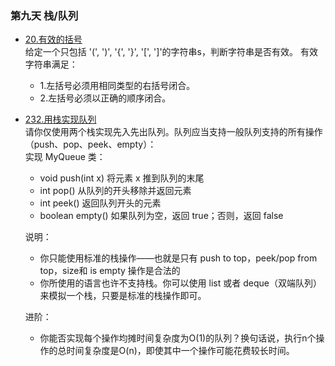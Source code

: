 ### 第九天 栈/队列
- [20.有效的括号](https://leetcode-cn.com/problems/valid-parentheses/) </br>
  给定一个只包括 '(', ')', '{', '}', '[', ']'的字符串s，判断字符串是否有效。
  有效字符串满足：
  - 1.左括号必须用相同类型的右括号闭合。
  - 2.左括号必须以正确的顺序闭合。


- [232.用栈实现队列](https://leetcode-cn.com/problems/implement-queue-using-stacks/) </br>
  请你仅使用两个栈实现先入先出队列。队列应当支持一般队列支持的所有操作（push、pop、peek、empty）：</br>
  实现 MyQueue 类：
    - void push(int x) 将元素 x 推到队列的末尾
    - int pop() 从队列的开头移除并返回元素
    - int peek() 返回队列开头的元素
    - boolean empty() 如果队列为空，返回 true；否则，返回 false </br>
  

  说明：
  - 你只能使用标准的栈操作——也就是只有 push to top，peek/pop from top，size和 is empty 操作是合法的
  - 你所使用的语言也许不支持栈。你可以使用 list 或者 deque（双端队列）来模拟一个栈，只要是标准的栈操作即可。


  进阶：
  - 你能否实现每个操作均摊时间复杂度为O(1)的队列？换句话说，执行n个操作的总时间复杂度是O(n)，即使其中一个操作可能花费较长时间。
  
